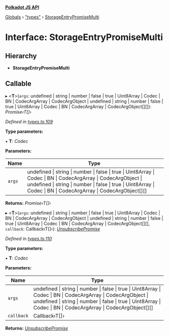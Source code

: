 **[Polkadot JS API](../README.md)**

[Globals](../globals.md) › ["types"](../modules/_types_.md) › [StorageEntryPromiseMulti](_types_.storageentrypromisemulti.md)

# Interface: StorageEntryPromiseMulti

## Hierarchy

* **StorageEntryPromiseMulti**

## Callable

▸ <**T**>(`args`: undefined | string | number | false | true | Uint8Array | Codec | BN | CodecArgArray | CodecArgObject | undefined | string | number | false | true | Uint8Array | Codec | BN | CodecArgArray | CodecArgObject[][]): *Promise‹T[]›*

*Defined in [types.ts:109](https://github.com/polkadot-js/api/blob/aebe56f/packages/api/src/types.ts#L109)*

**Type parameters:**

▪ **T**: *Codec*

**Parameters:**

Name | Type |
------ | ------ |
`args` | undefined \| string \| number \| false \| true \| Uint8Array \| Codec \| BN \| CodecArgArray \| CodecArgObject \| undefined \| string \| number \| false \| true \| Uint8Array \| Codec \| BN \| CodecArgArray \| CodecArgObject[][] |

**Returns:** *Promise‹T[]›*

▸ <**T**>(`args`: undefined | string | number | false | true | Uint8Array | Codec | BN | CodecArgArray | CodecArgObject | undefined | string | number | false | true | Uint8Array | Codec | BN | CodecArgArray | CodecArgObject[][], `callback`: Callback‹T[]›): *[UnsubscribePromise](../modules/_types_.md#unsubscribepromise)*

*Defined in [types.ts:110](https://github.com/polkadot-js/api/blob/aebe56f/packages/api/src/types.ts#L110)*

**Type parameters:**

▪ **T**: *Codec*

**Parameters:**

Name | Type |
------ | ------ |
`args` | undefined \| string \| number \| false \| true \| Uint8Array \| Codec \| BN \| CodecArgArray \| CodecArgObject \| undefined \| string \| number \| false \| true \| Uint8Array \| Codec \| BN \| CodecArgArray \| CodecArgObject[][] |
`callback` | Callback‹T[]› |

**Returns:** *[UnsubscribePromise](../modules/_types_.md#unsubscribepromise)*